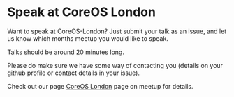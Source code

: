 # Speak at CoreOS London

Want to speak at CoreOS-London? Just submit your talk as an issue, and let us know which
months meetup you would like to speak. 

Talks should be around 20 minutes long.  

Please do make sure we have some way of contacting you (details on your github profile 
or contact details in your issue).

Check out our page [CoreOS London](http://www.meetup.com/CoreOS-London) page on meetup for details. 
